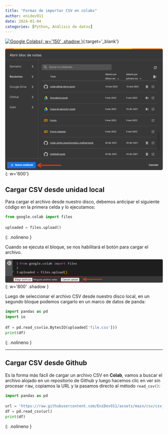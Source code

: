 ```yaml
---
title: "Formas de importar CSV en colabs"
author: enidev911
date: 2024-01-04
categories: [Python, Análisis de datos]
---
```



[![Google Colabs](https://colab.research.google.com/assets/colab-badge.svg){: w='150' .shadow }](https://colab.research.google.com/){:target='_blank'}

![Nuevo notebook](/assets/img/nuevo_notebook.png){: w='600'}

## Cargar CSV desde unidad local

Para cargar el archivo desde nuestro disco, debemos anticipar el siguiente código en la primera celda y lo ejecutamos:

```py
from google.colab import files

uploaded = files.upload()
```
{: .nolineno }

Cuando se ejecuta el bloque, se nos habilitará el botón para cargar el archivo.

![cargar archivo](/assets/img/file_upload.png){: w='800' .shadow }


Luego de seleccionar el archivo CSV desde nuestro disco local, en un segundo bloque podemos cargarlo en un marco de datos de panda:

```py
import pandas as pd
import io
 
df = pd.read_csv(io.BytesIO(uploaded['file.csv']))
print(df)
```
{: .nolineno }

---

## Cargar CSV desde Github

Es la forma más fácil de cargar un archivo CSV en **Colab**, vamos a buscar el archivo alojado en un repositorio de Github y luego hacemos clic en ver sin procesar <kbd>raw</kbd>, copiamos la URL y la pasamos directo al método `read_csv()`:

```py
import pandas as pd

url = 'https://raw.githubusercontent.com/EniDev911/assets/main/csv/csv_Banco.csv'
df = pd.read_csv(url)
print(df)
```
{: .nolineno }
